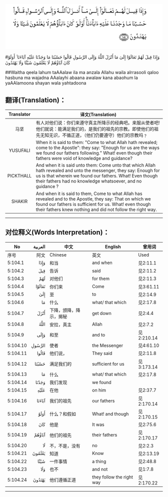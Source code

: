 ![005:104](images/005_104.gif)

#وَإِذَا قِيلَ لَهُمْ تَعَالَوْا إِلَىٰ مَا أَنْزَلَ اللَّهُ وَإِلَى الرَّسُولِ قَالُوا حَسْبُنَا مَا وَجَدْنَا عَلَيْهِ آبَاءَنَا ۚ أَوَلَوْ كَانَ آبَاؤُهُمْ لَا يَعْلَمُونَ شَيْئًا وَلَا يَهْتَدُونَ 

##Waitha qeela lahum taAAalaw ila ma anzala Allahu waila alrrasooli qaloo hasbuna ma wajadna AAalayhi abaana awalaw kana abaohum la yaAAlamoona shayan wala yahtadoona 

## 翻译(Translation)：

| Translator | 译文(Translation)                                            |
| :--------: | ------------------------------------------------------------ |
|    马坚    | 有人对他们说：你们来遵守真主所降示的经典吧。来服从使者吧! 他们就说：能满足我们的，是我们的祖先的宗教。即使他们的祖先无知无识，不循正道，（他们仍要遵守）他们的宗教吗﹖ |
|  YUSUFALI  | When it is said to them: "Come to what Allah hath revealed; come to the Apostle": they say: "Enough for us are the ways we found our fathers following." What! even though their fathers were void of knowledge and guidance? |
| PICKTHALL  | And when it is said unto them: Come unto that which Allah hath revealed and unto the messenger, they say: Enough for us is that wherein we found our fathers. What! Even though their fathers had no knowledge whatsoever, and no guidance ? |
|   SHAKIR   | And when it is said to them, Come to what Allah has revealed and to the Apostle, they say: That on which we found our fathers is sufficient for us. What! even though their fathers knew nothing and did not follow the right way. |

---

## 对位释义(Words Interpretation)：

| No   | العربية | 中文    | English | 曾用词 |
| ---- | ------: | ------- | ------- | ------ |
| 序号 |    阿文 | Chinese | 英文    | Used   |
| 5:104.1  | وَإِذَا   | 和当                   | and when                  | 见2:11.1   |
| 5:104.2  | قِيلَ    | 告诉                   | said                      | 见2:11.2   |
| 5:104.3  | لَهُمْ    | 对他们                 | for them                  | 见2:11.3   |
| 5:104.4  | تَعَالَوْا | 你们来                 | Come                      | 见3:61.11  |
| 5:104.5  | إِلَىٰ    | 至                     | to                        | 见2:14.9   |
| 5:104.6  | مَا     | 什么                   | what/ that which          | 见2:17.8   |
| 5:104.7  | أَنْزَلَ   | 下降，颁降，降示，揭秘 | get down                  | 见2:4.4    |
| 5:104.8  | اللَّهُ   | 安拉，真主             | Allah                     | 见2:7.2    |
| 5:104.9  | وَإِلَى   | 和至                   | and to                    | 见2:210.14 |
| 5:104.10 | الرَّسُولِ | 使者                   | the Messenger             | 见4:61.10  |
| 5:104.11 | قَالُوا  | 他们说，               | They said                 | 见2:11.8   |
| 5:104.12 | حَسْبُنَا  | 满足我们的             | sufficient for us         | 见3:173.14 |
| 5:104.13 | مَا     | 什么                   | what/ that which          | 见2:17.8   |
| 5:104.14 | وَجَدْنَا  | 我们发现               | we found                  |            |
| 5:104.15 | عَلَيْهِ   | 在他                   | on him                    | 见2:37.7   |
| 5:104.16 | آبَاءَنَا | 我们的祖先             | our fathers               | 见2:170.14 |
| 5:104.17 | أَوَلَوْ   | 什么？和假如           | What! and though          | 见2:170.15 |
| 5:104.18 | كَانَ    | 他是                   | It was                    | 见2:75.6   |
| 5:104.19 | آبَاؤُهُمْ | 他们的祖先             | their fathers             | 见2:170.17 |
| 5:104.20 | لَا     | 不，不是，没有         | no                        | 见2:2.3    |
| 5:104.21 | يَعْلَمُونَ | 知道                   | Know                      | 见2:13.19  |
| 5:104.22 | شَيْئًا   | 一件事情               | a thing                   | 见2:48.8   |
| 5:104.23 | وَلَا    | 也不                   | and not                   | 见1:7.8    |
| 5:104.24 | يَهْتَدُونَ | 他们遵循正道           | they follow the right way | 见2:170.22 |

---
